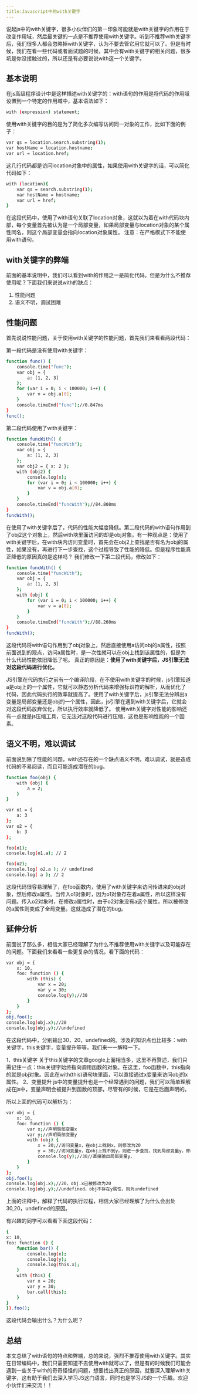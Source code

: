 ```yaml
---
title:Javascript中的with关键字
---
```


说起js中的with关键字，很多小伙伴们的第一印象可能就是with关键字的作用在于改变作用域，然后最关键的一点是不推荐使用with关键字。听到不推荐with关键字后，我们很多人都会忽略掉with关键字，认为不要去管它用它就可以了。但是有时候，我们在看一些代码或者面试题的时候，其中会有with关键字的相关问题，很多坑是你没接触过的，所以还是有必要说说with这一个关键字。

## 基本说明

在js高级程序设计中是这样描述with关键字的：with语句的作用是将代码的作用域设置到一个特定的作用域中，基本语法如下：

``` bash
with (expression) statement;
```

使用with关键字的目的是为了简化多次编写访问同一对象的工作，比如下面的例子：

``` bash
var qs = location.search.substring(1);
var hostName = location.hostname;
var url = location.href;
```

这几行代码都是访问location对象中的属性，如果使用with关键字的话，可以简化代码如下：

``` bash
with (location){
    var qs = search.substring(1);
    var hostName = hostname;
    var url = href;
}
```

在这段代码中，使用了with语句关联了location对象，这就以为着在with代码块内部，每个变量首先被认为是一个局部变量，如果局部变量与location对象的某个属性同名，则这个局部变量会指向location对象属性。
注意：在严格模式下不能使用with语句。

## with关键字的弊端
前面的基本说明中，我们可以看到with的作用之一是简化代码。但是为什么不推荐使用呢？下面我们来说说with的缺点：

1. 性能问题
2. 语义不明，调试困难

## 性能问题

首先说说性能问题，关于使用with关键字的性能问题，首先我们来看看两段代码：

第一段代码是没有使用with关键字：

``` bash
function func() {
    console.time("func");
    var obj = {
        a: [1, 2, 3]
    };
    for (var i = 0; i < 100000; i++) {
        var v = obj.a[0];
    }
    console.timeEnd("func");//0.847ms
}
func();
```

第二段代码使用了with关键字：

``` bash
function funcWith() {
    console.time("funcWith");
    var obj = {
        a: [1, 2, 3]
    };
    var obj2 = { x: 2 };
    with (obj2) {
        console.log(x);
        for (var i = 0; i < 100000; i++) {
            var v = obj.a[0];
        }
    }
    console.timeEnd("funcWith");//84.808ms
}
funcWith();

```

在使用了with关键字后了，代码的性能大幅度降低。第二段代码的with语句作用到了obj2这个对象上，然后with块里面访问的却是obj对象。有一种观点是：使用了with关键字后，在with块内访问变量时，首先会在obj2上查找是否有名为obj的属性，如果没有，再进行下一步查找，这个过程导致了性能的降低。但是程序性能真正降低的原因真的是这样吗？
我们修改一下第二段代码，修改如下：
``` bash
function funcWith() {
    console.time("funcWith");
    var obj = {
        a: [1, 2, 3]
    };
    with (obj) {
        for (var i = 0; i < 100000; i++) {
            var v = a[0];
        }
    }
    console.timeEnd("funcWith");//88.260ms
}
funcWith();
```

这段代码将with语句作用到了obj对象上，然后直接使用a访问obj的a属性，按照前面说到的观点，访问a属性时，是一次性就可以在obj上找到该属性的，但是为什么代码性能依旧降低了呢。
真正的原因是：**使用了with关键字后，JS引擎无法对这段代码进行优化。**

JS引擎在代码执行之前有一个编译阶段，在不使用with关键字的时候，js引擎知道a是obj上的一个属性，它就可以静态分析代码来增强标识符的解析，从而优化了代码，因此代码执行的效率就提高了。使用了with关键字后，js引擎无法分辨出a变量是局部变量还是obj的一个属性，因此，js引擎在遇到with关键字后，它就会对这段代码放弃优化，所以执行效率就降低了。
使用with关键字对性能的影响还有一点就是js压缩工具，它无法对这段代码进行压缩，这也是影响性能的一个因素。

## 语义不明，难以调试

前面说到除了性能的问题，with还存在的一个缺点语义不明，难以调试，就是造成代码的不易阅读，而且可能造成潜在的bug。

``` bash
function foo(obj) {
    with (obj) {
        a = 2;
    }
}

var o1 = {
    a: 3
};
var o2 = {
    b: 3
};

foo(o1);
console.log(o1.a); // 2

foo(o2);
console.log( o2.a ); // undefined
console.log( a ); // 2
```

这段代码很容易理解了，在foo函数内，使用了with关键字来访问传进来的obj对象，然后修改a属性。当传入o1对象时，因为o1对象存在着a属性，所以这样没有问题。传入o2对象时，在修改a属性时，由于o2对象没有a这个属性，所以被修改的a属性则变成了全局变量。这就造成了潜在的bug。

## 延伸分析
前面说了那么多，相信大家已经理解了为什么不推荐使用with关键字以及可能存在的问题。下面我们来看看一些更复杂的情况，看下面的代码：

``` bash
var obj = {
    x: 10,
    foo: function () {
        with (this) {
            var x = 20;
            var y = 30;
            console.log(y);//30
        }
    }
};
obj.foo();
console.log(obj.x);//20
console.log(obj.y);//undefined
```

在这段代码中，分别输出30，20，undefined的。涉及的知识点也比较多：with关键字，this关键字，变量提升等等，我们来一一解释一下。

1、this关键字
关于this关键字的文章google上面相当多，这里不再赘述，我们只需记住一点：this关键字始终指向调用函数的对象。在这里，foo函数中，this指向的就是obj对象。因此在with(this)语句块里面，可以直接通过x变量来访问obj的x属性。
2、变量提升
js中的变量提升也是一个经常遇到的问题，我们可以简单理解成在js中，变量声明会被提升到函数的顶部，尽管有的时候，它是在后面声明的。

所以上面的代码可以解析为：

``` bash
var obj = {
    x: 10,
    foo: function () {
        var x;//声明局部变量x
        var y;//声明局部变量y
        with (obj) {
            x = 20;//访问变量x，在obj上找到x，则修改为20
            y = 30;//访问变量y，在obj上找不到y，则进一步查找，找到局部变量y，修改为30
            console.log(y);//30//直接输出局部变量y，
        }
    }
};
obj.foo();
console.log(obj.x);//20，obj.x已被修改为20
console.log(obj.y);//undefined，obj不存在y属性，则为undefined
```

上面的注释中，解释了代码的执行过程，相信大家已经理解了为什么会出处30,20，undefined的原因。

有兴趣的同学可以看看下面这段代码：

``` bash
{
x: 10,
foo: function () {
    function bar() {
        console.log(x);
        console.log(y);
        console.log(this.x);
    }
    with (this) {
        var x = 20;
        var y = 30;
        bar.call(this);
    }
}
}).foo();

```

这段代码会输出什么？为什么呢？

## **总结**

本文总结了with语句的特点和弊端，总的来说，强烈不推荐使用with关键字。其实在日常编码中，我们只需要知道不去使用with就可以了，但是有的时候我们可能会遇到一些关于with的奇奇怪怪的问题，想要找出真正的原因，就要深入理解with关键字，这有助于我们去深入学习JS这门语言，同时也是学习JS的一个乐趣。欢迎小伙伴们来交流！！